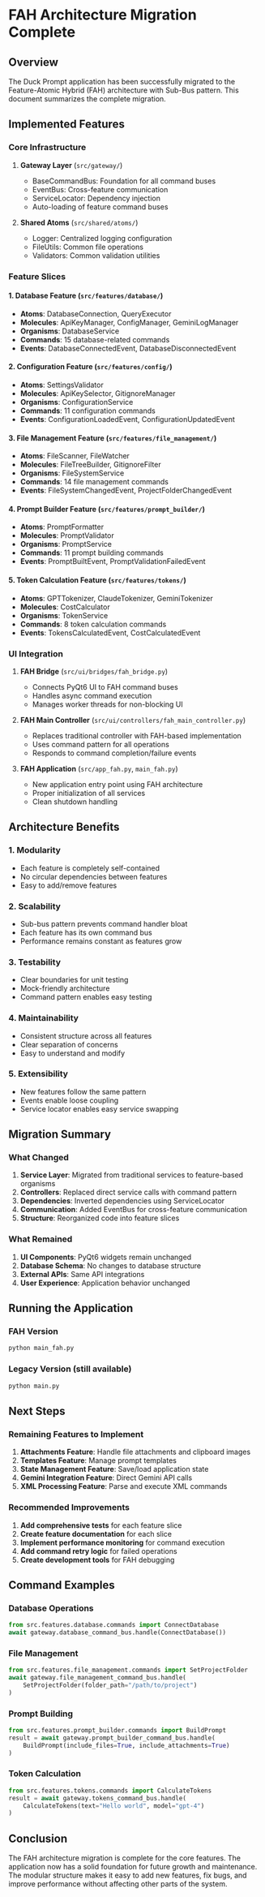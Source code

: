 # FAH Architecture Migration Complete

## Overview

The Duck Prompt application has been successfully migrated to the Feature-Atomic Hybrid (FAH) architecture with Sub-Bus pattern. This document summarizes the complete migration.

## Implemented Features

### Core Infrastructure

1. **Gateway Layer** (`src/gateway/`)
   - BaseCommandBus: Foundation for all command buses
   - EventBus: Cross-feature communication
   - ServiceLocator: Dependency injection
   - Auto-loading of feature command buses

2. **Shared Atoms** (`src/shared/atoms/`)
   - Logger: Centralized logging configuration
   - FileUtils: Common file operations
   - Validators: Common validation utilities

### Feature Slices

#### 1. Database Feature (`src/features/database/`)

- **Atoms**: DatabaseConnection, QueryExecutor
- **Molecules**: ApiKeyManager, ConfigManager, GeminiLogManager
- **Organisms**: DatabaseService
- **Commands**: 15 database-related commands
- **Events**: DatabaseConnectedEvent, DatabaseDisconnectedEvent

#### 2. Configuration Feature (`src/features/config/`)

- **Atoms**: SettingsValidator
- **Molecules**: ApiKeySelector, GitignoreManager
- **Organisms**: ConfigurationService
- **Commands**: 11 configuration commands
- **Events**: ConfigurationLoadedEvent, ConfigurationUpdatedEvent

#### 3. File Management Feature (`src/features/file_management/`)

- **Atoms**: FileScanner, FileWatcher
- **Molecules**: FileTreeBuilder, GitignoreFilter
- **Organisms**: FileSystemService
- **Commands**: 14 file management commands
- **Events**: FileSystemChangedEvent, ProjectFolderChangedEvent

#### 4. Prompt Builder Feature (`src/features/prompt_builder/`)

- **Atoms**: PromptFormatter
- **Molecules**: PromptValidator
- **Organisms**: PromptService
- **Commands**: 11 prompt building commands
- **Events**: PromptBuiltEvent, PromptValidationFailedEvent

#### 5. Token Calculation Feature (`src/features/tokens/`)

- **Atoms**: GPTTokenizer, ClaudeTokenizer, GeminiTokenizer
- **Molecules**: CostCalculator
- **Organisms**: TokenService
- **Commands**: 8 token calculation commands
- **Events**: TokensCalculatedEvent, CostCalculatedEvent

### UI Integration

1. **FAH Bridge** (`src/ui/bridges/fah_bridge.py`)
   - Connects PyQt6 UI to FAH command buses
   - Handles async command execution
   - Manages worker threads for non-blocking UI

2. **FAH Main Controller** (`src/ui/controllers/fah_main_controller.py`)
   - Replaces traditional controller with FAH-based implementation
   - Uses command pattern for all operations
   - Responds to command completion/failure events

3. **FAH Application** (`src/app_fah.py`, `main_fah.py`)
   - New application entry point using FAH architecture
   - Proper initialization of all services
   - Clean shutdown handling

## Architecture Benefits

### 1. Modularity

- Each feature is completely self-contained
- No circular dependencies between features
- Easy to add/remove features

### 2. Scalability

- Sub-bus pattern prevents command handler bloat
- Each feature has its own command bus
- Performance remains constant as features grow

### 3. Testability

- Clear boundaries for unit testing
- Mock-friendly architecture
- Command pattern enables easy testing

### 4. Maintainability

- Consistent structure across all features
- Clear separation of concerns
- Easy to understand and modify

### 5. Extensibility

- New features follow the same pattern
- Events enable loose coupling
- Service locator enables easy service swapping

## Migration Summary

### What Changed

1. **Service Layer**: Migrated from traditional services to feature-based organisms
2. **Controllers**: Replaced direct service calls with command pattern
3. **Dependencies**: Inverted dependencies using ServiceLocator
4. **Communication**: Added EventBus for cross-feature communication
5. **Structure**: Reorganized code into feature slices

### What Remained

1. **UI Components**: PyQt6 widgets remain unchanged
2. **Database Schema**: No changes to database structure
3. **External APIs**: Same API integrations
4. **User Experience**: Application behavior unchanged

## Running the Application

### FAH Version

```bash
python main_fah.py
```

### Legacy Version (still available)

```bash
python main.py
```

## Next Steps

### Remaining Features to Implement

1. **Attachments Feature**: Handle file attachments and clipboard images
2. **Templates Feature**: Manage prompt templates
3. **State Management Feature**: Save/load application state
4. **Gemini Integration Feature**: Direct Gemini API calls
5. **XML Processing Feature**: Parse and execute XML commands

### Recommended Improvements

1. **Add comprehensive tests** for each feature slice
2. **Create feature documentation** for each slice
3. **Implement performance monitoring** for command execution
4. **Add command retry logic** for failed operations
5. **Create development tools** for FAH debugging

## Command Examples

### Database Operations

```python
from src.features.database.commands import ConnectDatabase
await gateway.database_command_bus.handle(ConnectDatabase())
```

### File Management

```python
from src.features.file_management.commands import SetProjectFolder
await gateway.file_management_command_bus.handle(
    SetProjectFolder(folder_path="/path/to/project")
)
```

### Prompt Building

```python
from src.features.prompt_builder.commands import BuildPrompt
result = await gateway.prompt_builder_command_bus.handle(
    BuildPrompt(include_files=True, include_attachments=True)
)
```

### Token Calculation

```python
from src.features.tokens.commands import CalculateTokens
result = await gateway.tokens_command_bus.handle(
    CalculateTokens(text="Hello world", model="gpt-4")
)
```

## Conclusion

The FAH architecture migration is complete for the core features. The application now has a solid foundation for future growth and maintenance. The modular structure makes it easy to add new features, fix bugs, and improve performance without affecting other parts of the system.
